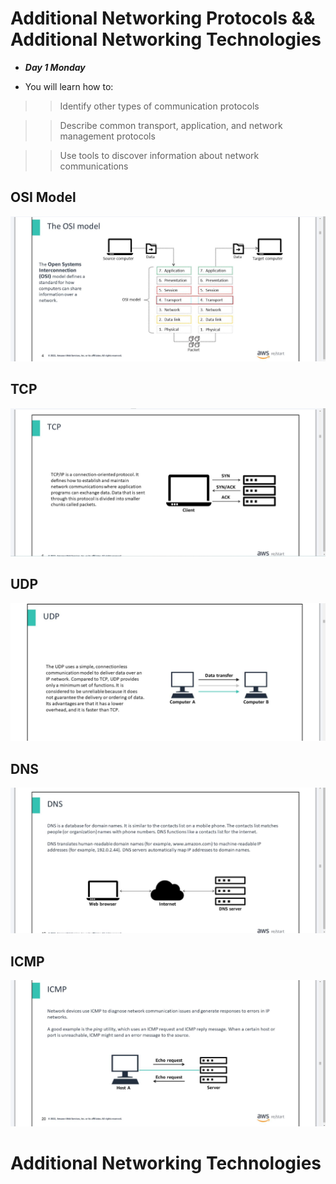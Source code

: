 # Additional Networking Protocols && Additional Networking Technologies
- ***Day 1 Monday***

- You will learn how to:

>> Identify other types of communication protocols

>> Describe common transport, application, and network management protocols

>> Use tools to discover information about network communications

## OSI Model
![alt text](<Images/OSI Model.png>)

## TCP
![Week 4/Images/tcp.png](Images/tcp.png)

## UDP
![alt text](Images/UDP.png)

## DNS
![Week 4/Images/dns.png](Images/dns.png)

## ICMP
![alt text](Images/icmp.png)


# Additional Networking Technologies
## 